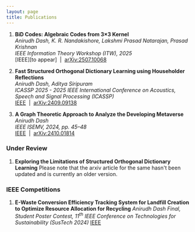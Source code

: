 ```yaml
---
layout: page
title: Publications
---
```


1. **BiD Codes: Algebraic Codes from 3×3 Kernel**  
   *Anirudh Dash, K. R. Nandakishore, Lakshmi Prasad Natarajan, Prasad Krishnan*  
   *IEEE Information Theory Workshop (ITW), 2025*  
   [IEEE][to appear] &nbsp;|&nbsp; [arXiv:2507.10068](https://arxiv.org/abs/2507.10068)

2. **Fast Structured Orthogonal Dictionary Learning using Householder Reflections**  
   *Anirudh Dash, Aditya Siripuram*  
   *ICASSP 2025 - 2025 IEEE International Conference on Acoustics, Speech and Signal Processing (ICASSP)*  
   [IEEE](https://ieeexplore.ieee.org/abstract/document/10888743) &nbsp;|&nbsp; [arXiv:2409.09138](https://arxiv.org/abs/2409.09138)

3. **A Graph Theoretic Approach to Analyze the Developing Metaverse**  
   *Anirudh Dash*  
   *IEEE ISEMV, 2024, pp. 45–48*  
   [IEEE](https://ieeexplore.ieee.org/abstract/document/10764503) &nbsp;|&nbsp; [arXiv:2410.01814](https://arxiv.org/abs/2410.01814)


### Under Review

1. **Exploring the Limitations of Structured Orthogonal Dictionary Learning**
   Please note that the arxiv article for the same hasn't been updated and is currently an older version.

### IEEE Competitions

1. **E-Waste Conversion Efficiency Tracking System for Landfill Creation to Optimize Resource Allocation for Recycling**
   *Anirudh Dash*
   *Final, Student Poster Contest, 11<sup>th</sup> IEEE Conference on Technologies for Sustainability (SusTech 2024)*
   [IEEE](https://ieee-sustech.org/wp-content/uploads/sites/261/2024/03/IEEE_SusTech2024-Anirudh-Dash.pdf)



